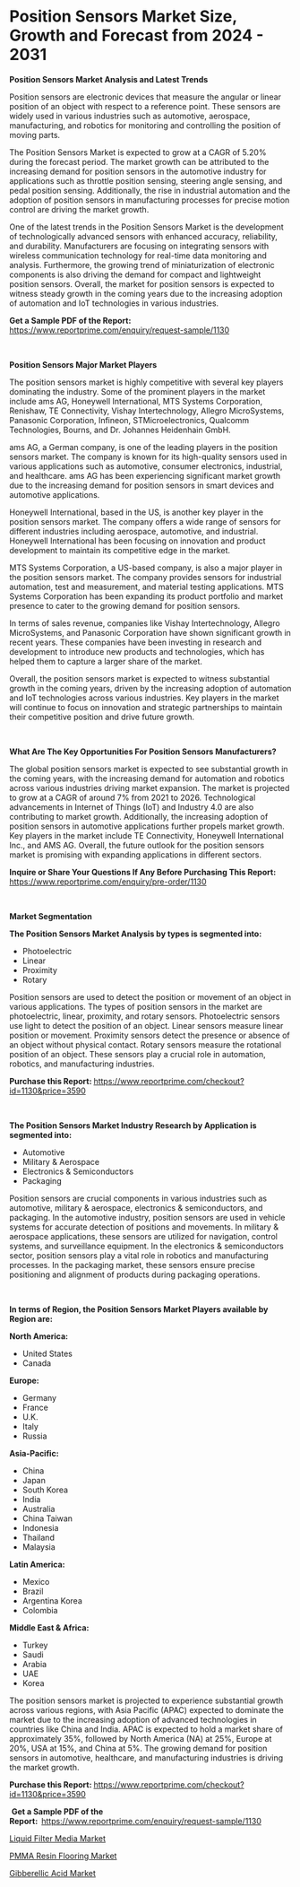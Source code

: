 <p><h1>Position Sensors Market Size, Growth and Forecast from 2024 - 2031</h1></p><p><strong>Position Sensors Market Analysis and Latest Trends</strong></p>
<p><p>Position sensors are electronic devices that measure the angular or linear position of an object with respect to a reference point. These sensors are widely used in various industries such as automotive, aerospace, manufacturing, and robotics for monitoring and controlling the position of moving parts.</p><p>The Position Sensors Market is expected to grow at a CAGR of 5.20% during the forecast period. The market growth can be attributed to the increasing demand for position sensors in the automotive industry for applications such as throttle position sensing, steering angle sensing, and pedal position sensing. Additionally, the rise in industrial automation and the adoption of position sensors in manufacturing processes for precise motion control are driving the market growth.</p><p>One of the latest trends in the Position Sensors Market is the development of technologically advanced sensors with enhanced accuracy, reliability, and durability. Manufacturers are focusing on integrating sensors with wireless communication technology for real-time data monitoring and analysis. Furthermore, the growing trend of miniaturization of electronic components is also driving the demand for compact and lightweight position sensors. Overall, the market for position sensors is expected to witness steady growth in the coming years due to the increasing adoption of automation and IoT technologies in various industries.</p></p>
<p><strong>Get a Sample PDF of the Report:&nbsp;</strong> <a href="https://www.reportprime.com/enquiry/request-sample/1130">https://www.reportprime.com/enquiry/request-sample/1130</a></p>
<p>&nbsp;</p>
<p><strong>Position Sensors Major Market Players</strong></p>
<p><p>The position sensors market is highly competitive with several key players dominating the industry. Some of the prominent players in the market include ams AG, Honeywell International, MTS Systems Corporation, Renishaw, TE Connectivity, Vishay Intertechnology, Allegro MicroSystems, Panasonic Corporation, Infineon, STMicroelectronics, Qualcomm Technologies, Bourns, and Dr. Johannes Heidenhain GmbH.</p><p>ams AG, a German company, is one of the leading players in the position sensors market. The company is known for its high-quality sensors used in various applications such as automotive, consumer electronics, industrial, and healthcare. ams AG has been experiencing significant market growth due to the increasing demand for position sensors in smart devices and automotive applications.</p><p>Honeywell International, based in the US, is another key player in the position sensors market. The company offers a wide range of sensors for different industries including aerospace, automotive, and industrial. Honeywell International has been focusing on innovation and product development to maintain its competitive edge in the market.</p><p>MTS Systems Corporation, a US-based company, is also a major player in the position sensors market. The company provides sensors for industrial automation, test and measurement, and material testing applications. MTS Systems Corporation has been expanding its product portfolio and market presence to cater to the growing demand for position sensors.</p><p>In terms of sales revenue, companies like Vishay Intertechnology, Allegro MicroSystems, and Panasonic Corporation have shown significant growth in recent years. These companies have been investing in research and development to introduce new products and technologies, which has helped them to capture a larger share of the market.</p><p>Overall, the position sensors market is expected to witness substantial growth in the coming years, driven by the increasing adoption of automation and IoT technologies across various industries. Key players in the market will continue to focus on innovation and strategic partnerships to maintain their competitive position and drive future growth.</p></p>
<p>&nbsp;</p>
<p><strong>What Are The Key Opportunities For Position Sensors Manufacturers?</strong></p>
<p><p>The global position sensors market is expected to see substantial growth in the coming years, with the increasing demand for automation and robotics across various industries driving market expansion. The market is projected to grow at a CAGR of around 7% from 2021 to 2026. Technological advancements in Internet of Things (IoT) and Industry 4.0 are also contributing to market growth. Additionally, the increasing adoption of position sensors in automotive applications further propels market growth. Key players in the market include TE Connectivity, Honeywell International Inc., and AMS AG. Overall, the future outlook for the position sensors market is promising with expanding applications in different sectors.</p></p>
<p><strong>Inquire or Share Your Questions If Any Before Purchasing This Report:</strong> <a href="https://www.reportprime.com/enquiry/pre-order/1130">https://www.reportprime.com/enquiry/pre-order/1130</a></p>
<p>&nbsp;</p>
<p><strong>Market Segmentation</strong></p>
<p><strong>The Position Sensors Market Analysis by types is segmented into:</strong></p>
<p><ul><li>Photoelectric</li><li>Linear</li><li>Proximity</li><li>Rotary</li></ul></p>
<p><p>Position sensors are used to detect the position or movement of an object in various applications. The types of position sensors in the market are photoelectric, linear, proximity, and rotary sensors. Photoelectric sensors use light to detect the position of an object. Linear sensors measure linear position or movement. Proximity sensors detect the presence or absence of an object without physical contact. Rotary sensors measure the rotational position of an object. These sensors play a crucial role in automation, robotics, and manufacturing industries.</p></p>
<p><strong>Purchase this Report:&nbsp;</strong><a href="https://www.reportprime.com/checkout?id=1130&price=3590">https://www.reportprime.com/checkout?id=1130&price=3590</a></p>
<p>&nbsp;</p>
<p><strong>The Position Sensors Market Industry Research by Application is segmented into:</strong></p>
<p><ul><li>Automotive</li><li>Military & Aerospace</li><li>Electronics & Semiconductors</li><li>Packaging</li></ul></p>
<p><p>Position sensors are crucial components in various industries such as automotive, military & aerospace, electronics & semiconductors, and packaging. In the automotive industry, position sensors are used in vehicle systems for accurate detection of positions and movements. In military & aerospace applications, these sensors are utilized for navigation, control systems, and surveillance equipment. In the electronics & semiconductors sector, position sensors play a vital role in robotics and manufacturing processes. In the packaging market, these sensors ensure precise positioning and alignment of products during packaging operations.</p></p>
<p>&nbsp;</p>
<p><strong>In terms of Region, the Position Sensors Market Players available by Region are:</strong></p>
<p>
    <p> <strong> North America: </strong>
        <ul>
            <li>United States</li>
            <li>Canada</li>
        </ul>
        </p> 
    <p> <strong> Europe: </strong>
        <ul>
            <li>Germany</li>
            <li>France</li>
            <li>U.K.</li>
            <li>Italy</li>
            <li>Russia</li>
        </ul>
        </p> 
    <p> <strong> Asia-Pacific: </strong>
        <ul>
            <li>China</li>
            <li>Japan</li>
            <li>South Korea</li>
            <li>India</li>
            <li>Australia</li>
            <li>China Taiwan</li>
            <li>Indonesia</li>
            <li>Thailand</li>
            <li>Malaysia</li>
        </ul>
        </p> 
    <p> <strong> Latin America: </strong>
        <ul>
            <li>Mexico</li>
            <li>Brazil</li>
            <li>Argentina Korea</li>
            <li>Colombia</li>
        </ul>
        </p> 
    <p> <strong> Middle East & Africa: </strong>
        <ul>
            <li>Turkey</li>
            <li>Saudi</li>
            <li>Arabia</li>
            <li>UAE</li>
            <li>Korea</li>
        </ul>
    </p>
    </p>
<p><p>The position sensors market is projected to experience substantial growth across various regions, with Asia Pacific (APAC) expected to dominate the market due to the increasing adoption of advanced technologies in countries like China and India. APAC is expected to hold a market share of approximately 35%, followed by North America (NA) at 25%, Europe at 20%, USA at 15%, and China at 5%. The growing demand for position sensors in automotive, healthcare, and manufacturing industries is driving the market growth.</p></p>
<p><strong>Purchase this Report: </strong><a href="https://www.reportprime.com/checkout?id=1130&price=3590">https://www.reportprime.com/checkout?id=1130&price=3590</a></p>
<p>&nbsp;<strong>Get a Sample PDF of the Report:&nbsp;&nbsp;</strong><a href="https://www.reportprime.com/enquiry/request-sample/1130">https://www.reportprime.com/enquiry/request-sample/1130</a></p>
<p><strong></strong></p>
<p><p><a href="https://cat-emmental-94b.notion.site/Liquid-Filter-Media-Market-Research-Report-Forecasted-for-Period-from-2024-2031-by-Market-Type-M-2df00f61832242049923b4632a543979">Liquid Filter Media Market</a></p><p><a href="https://silk-columnist-571.notion.site/Global-PMMA-Resin-Flooring-Market-by-Types-Applications-and-Major-Players-with-Regional-Growth-Ra-fbdda8d23764437a8b8ee67b3e38da72">PMMA Resin Flooring Market</a></p><p><a href="https://silk-columnist-571.notion.site/Gibberellic-Acid-Market-A-Comprehensive-Report-of-its-Market-Share-Growth-Trends-2024-2031-29ff5e888a3a49b3a42522e36ac15a90">Gibberellic Acid Market</a></p></p>